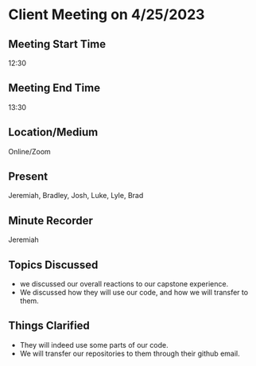 # Client Meeting on 4/25/2023

## Meeting Start Time
12:30

## Meeting End Time
13:30

## Location/Medium
Online/Zoom

## Present
Jeremiah, Bradley, Josh, Luke, Lyle, Brad

## Minute Recorder

Jeremiah

## Topics Discussed
 
 - we discussed our overall reactions to our capstone experience.
 - We discussed how they will use our code, and how we will transfer to them.



## Things Clarified
 - They will indeed use some parts of our code.
 - We will transfer our repositories to them through their github email.

